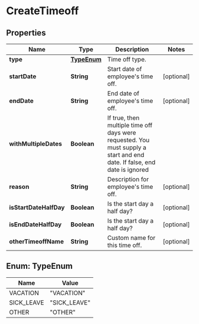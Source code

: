 

# CreateTimeoff


## Properties

| Name | Type | Description | Notes |
|------------ | ------------- | ------------- | -------------|
|**type** | [**TypeEnum**](#TypeEnum) | Time off type. |  |
|**startDate** | **String** | Start date of employee&#39;s time off. |  [optional] |
|**endDate** | **String** | End date of employee&#39;s time off. |  [optional] |
|**withMultipleDates** | **Boolean** | If true, then multiple time off days were requested. You must supply a start and end date. If false, end date is ignored |  |
|**reason** | **String** | Description for employee&#39;s time off. |  [optional] |
|**isStartDateHalfDay** | **Boolean** | Is the start day a half day? |  [optional] |
|**isEndDateHalfDay** | **Boolean** | Is the start day a half day? |  [optional] |
|**otherTimeoffName** | **String** | Custom name for this time off. |  [optional] |



## Enum: TypeEnum

| Name | Value |
|---- | -----|
| VACATION | &quot;VACATION&quot; |
| SICK_LEAVE | &quot;SICK_LEAVE&quot; |
| OTHER | &quot;OTHER&quot; |



